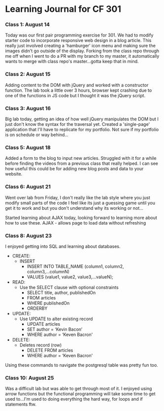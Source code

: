 # Learning Journal for CF 301

### Class 1: August 14
Today was our first pair programming exercise for 301. We had to modify starter code to incorporate responsive web design in a blog article. This really just involved creating a 'hamburger' icon menu and making sure the images didn't go outside of the display.  Forking from the class repo through me off when I went to do a PR with my branch to my master, it automatically wants to merge with class repo's master...gotta keep that in mind.  

### Class 2: August 15
Adding content to the DOM with jQuery and worked with a constructor function. The lab took a little over 3 hours, browser kept crashing due to one of the functions in JS code but I thought it was the jQuery script.


### Class 3: August 16
Big lab today, getting an idea of how well jQuery manipulates the DOM but I just don't know the syntax for the traversal yet. Created a 'single-page' application that I'll have to replicate for my portfolio.  Not sure if my portfolio is on schedule or way behind...

### Class 5: August 18
Added a form to the blog to input new articles.  Struggled with it for a while before finding the videos from a previous class that really helped. I can see how useful this could be for adding new blog posts and data to your website.

### Class 6: August 21
Went over lab from Friday, I don't really like the lab style where you just modify small parts of the code I feel like its just a guessing game until you get it to work and but you don't understand why its working or not...

Started learning about AJAX today, looking forward to learning more about how to use these. AJAX - allows page to load data without refreshing

### Class 8: August 23
I enjoyed getting into SQL and learning about databases.
* CREATE:
    * INSERT
        * INSERT INTO TABLE_NAME (column1, column2, column3,...columnN)  
        * VALUES (value1, value2, value3,...valueN);
* READ:
    * Use the SELECT clause with optional constraints
        * SELECT title, author, publishedOn
        * FROM articles
        * WHERE publishedOn
        * ORDERBY
* UPDATE:
    * Use UPDATE to alter existing record
        * UPDATE articles
        * SET author = ‘Kevin Bacon’
        * WHERE author = ‘Keven Bacron'
* DELETE:
    * Deletes record (row)
        * DELETE FROM articles
        * WHERE author = ‘Keven Bacron'

Using these commands to navigate the postgresql table was pretty fun too.

### Class 10: August 25
Was a difficult lab but was able to get through most of it. I enjoyed using arrow functions but the functional programming will take some time to get used to...I'm used to doing everything the hard way, for loops and if statements ftw.  
